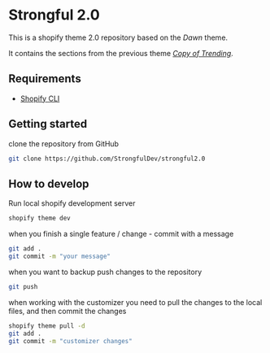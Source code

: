 # Strongful 2.0

This is a shopify theme 2.0 repository based on the *Dawn* theme.

It contains the sections from the previous theme
*[Copy of Trending](https://strongfulclothing.myshopify.com/admin/themes/130172616844)*.

## Requirements

- [Shopify CLI](https://github.com/Shopify/cli)


## Getting started 

clone the repository from GitHub

```bash
git clone https://github.com/StrongfulDev/strongful2.0
```

## How to develop

Run local shopify development server

```bash
shopify theme dev
```

when you finish a single feature / change - commit with a message

```bash
git add .
git commit -m "your message"
```

when you want to backup push changes to the repository

```bash
git push
```

when working with the customizer you need to pull the changes to the local files, and then commit the changes

```bash
shopify theme pull -d
git add .
git commit -m "customizer changes"
```